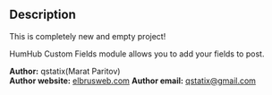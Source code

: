 ## Description


This is completely new and empty project! 

HumHub Custom Fields module allows you to add your fields to post.



__Author:__ qstatix(Marat Paritov)  
__Author website:__ [elbrusweb.com](http://elbrusweb.com/s/humhub-custom-fields/)
__Author email:__ qstatix@gmail.com
